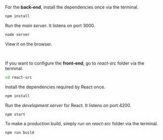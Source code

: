 
For the **back-end**, install the dependencies once via the terminal.
```bash
npm install
```

Run the *main server*. It listens on port 3000.
```bash
node server
```
View it on the browser.

<br>

If you want to configure the **front-end**, go to *react-src* folder via the terminal.

```bash
cd react-src
```

Install the dependencies required by React once.
```bash
npm install
```

Run the *development server* for React. It listens on port 4200.
```bash
npm start
```

To make a production build, simply run on *react-src* folder via the terminal.
```bash
npm run build
```
